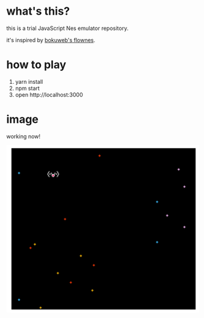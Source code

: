 # what's this?

this is a trial JavaScript Nes emulator repository.

it's inspired by [bokuweb's flownes](https://github.com/bokuweb/flownes).

# how to play

1. yarn install
2. npm start
3. open http://localhost:3000

# image

working now!

<img src="working2.gif" />